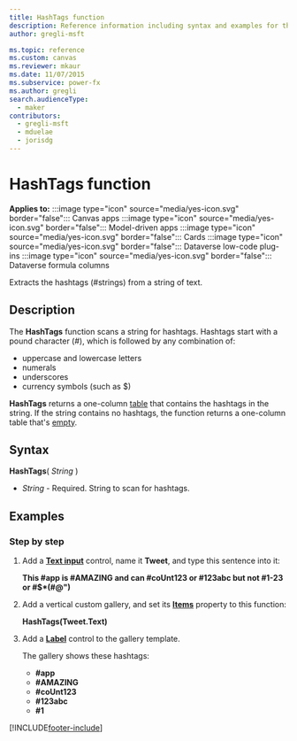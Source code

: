 ```yaml
---
title: HashTags function
description: Reference information including syntax and examples for the HashTags function.
author: gregli-msft

ms.topic: reference
ms.custom: canvas
ms.reviewer: mkaur
ms.date: 11/07/2015
ms.subservice: power-fx
ms.author: gregli
search.audienceType:
  - maker
contributors:
  - gregli-msft
  - mduelae
  - jorisdg
---
```


# HashTags function

**Applies to:** :::image type="icon" source="media/yes-icon.svg" border="false"::: Canvas apps :::image type="icon" source="media/yes-icon.svg" border="false"::: Model-driven apps :::image type="icon" source="media/yes-icon.svg" border="false"::: Cards :::image type="icon" source="media/yes-icon.svg" border="false"::: Dataverse low-code plug-ins :::image type="icon" source="media/yes-icon.svg" border="false"::: Dataverse formula columns

Extracts the hashtags (#strings) from a string of text.

## Description

The **HashTags** function scans a string for hashtags. Hashtags start with a pound character (#), which is followed by any combination of:

- uppercase and lowercase letters
- numerals
- underscores
- currency symbols (such as $)

**HashTags** returns a one-column [table](/power-apps/maker/canvas-apps/working-with-tables) that contains the hashtags in the string. If the string contains no hashtags, the function returns a one-column table that's [empty](function-isblank-isempty.md).

## Syntax

**HashTags**( _String_ )

- _String_ - Required. String to scan for hashtags.

## Examples

### Step by step

1. Add a **[Text input](/power-apps/maker/canvas-apps/controls/control-text-input)** control, name it **Tweet**, and type this sentence into it:

   **This #app is #AMAZING and can #coUnt123 or #123abc but not #1-23 or #$\*(#\@")**

2. Add a vertical custom gallery, and set its **[Items](/power-apps/maker/canvas-apps/controls/properties-core)** property to this function:

   **HashTags(Tweet.Text)**

3. Add a **[Label](/power-apps/maker/canvas-apps/controls/control-text-box)** control to the gallery template.

   The gallery shows these hashtags:

   - **\#app**
   - **\#AMAZING**
   - **\#coUnt123**
   - **\#123abc**
   - **\#1**

[!INCLUDE[footer-include](../../includes/footer-banner.md)]
